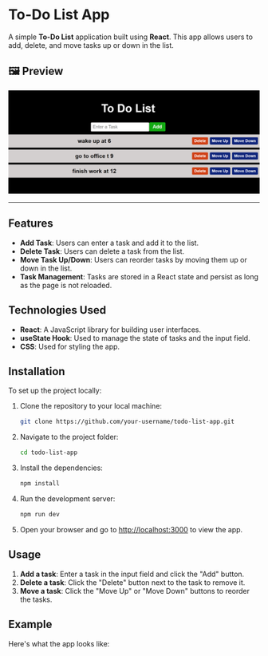 # To-Do List App

A simple **To-Do List** application built using **React**. This app allows users to add, delete, and move tasks up or down in the list.

## 🖼️ Preview  
![Game Screenshot](ss.png)  

---

## Features

- **Add Task**: Users can enter a task and add it to the list.
- **Delete Task**: Users can delete a task from the list.
- **Move Task Up/Down**: Users can reorder tasks by moving them up or down in the list.
- **Task Management**: Tasks are stored in a React state and persist as long as the page is not reloaded.

## Technologies Used

- **React**: A JavaScript library for building user interfaces.
- **useState Hook**: Used to manage the state of tasks and the input field.
- **CSS**: Used for styling the app.

## Installation

To set up the project locally:

1. Clone the repository to your local machine:
    ```bash
    git clone https://github.com/your-username/todo-list-app.git
    ```

2. Navigate to the project folder:
    ```bash
    cd todo-list-app
    ```

3. Install the dependencies:
    ```bash
    npm install
    ```

4. Run the development server:
    ```bash
    npm run dev
    ```

5. Open your browser and go to [http://localhost:3000](http://localhost:3000) to view the app.

## Usage

1. **Add a task**: Enter a task in the input field and click the "Add" button.
2. **Delete a task**: Click the "Delete" button next to the task to remove it.
3. **Move a task**: Click the "Move Up" or "Move Down" buttons to reorder the tasks.

## Example

Here's what the app looks like:


